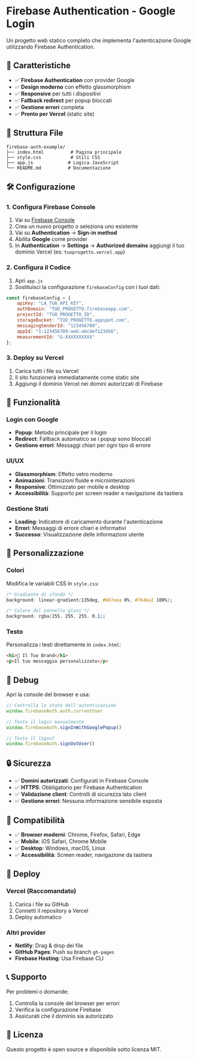 # Firebase Authentication - Google Login

Un progetto web statico completo che implementa l'autenticazione Google utilizzando Firebase Authentication.

## 🚀 Caratteristiche

- ✅ **Firebase Authentication** con provider Google
- ✅ **Design moderno** con effetto glassmorphism
- ✅ **Responsive** per tutti i dispositivi
- ✅ **Fallback redirect** per popup bloccati
- ✅ **Gestione errori** completa
- ✅ **Pronto per Vercel** (static site)

## 📁 Struttura File

```
firebase-auth-example/
├── index.html          # Pagina principale
├── style.css           # Stili CSS
├── app.js             # Logica JavaScript
└── README.md          # Documentazione
```

## 🛠️ Configurazione

### 1. Configura Firebase Console

1. Vai su [Firebase Console](https://console.firebase.google.com/)
2. Crea un nuovo progetto o seleziona uno esistente
3. Vai su **Authentication** → **Sign-in method**
4. Abilita **Google** come provider
5. In **Authentication** → **Settings** → **Authorized domains**
   aggiungi il tuo dominio Vercel (es: `tuoprogetto.vercel.app`)

### 2. Configura il Codice

1. Apri `app.js`
2. Sostituisci la configurazione `firebaseConfig` con i tuoi dati:

```javascript
const firebaseConfig = {
    apiKey: "LA_TUA_API_KEY",
    authDomain: "TUO_PROGETTO.firebaseapp.com",
    projectId: "TUO_PROGETTO_ID",
    storageBucket: "TUO_PROGETTO.appspot.com",
    messagingSenderId: "123456789",
    appId: "1:123456789:web:abcdef123456",
    measurementId: "G-XXXXXXXXXX"
};
```

### 3. Deploy su Vercel

1. Carica tutti i file su Vercel
2. Il sito funzionerà immediatamente come static site
3. Aggiungi il dominio Vercel nei domini autorizzati di Firebase

## 🔧 Funzionalità

### Login con Google
- **Popup**: Metodo principale per il login
- **Redirect**: Fallback automatico se i popup sono bloccati
- **Gestione errori**: Messaggi chiari per ogni tipo di errore

### UI/UX
- **Glassmorphism**: Effetto vetro moderno
- **Animazioni**: Transizioni fluide e microinterazioni
- **Responsive**: Ottimizzato per mobile e desktop
- **Accessibilità**: Supporto per screen reader e navigazione da tastiera

### Gestione Stati
- **Loading**: Indicatore di caricamento durante l'autenticazione
- **Errori**: Messaggi di errore chiari e informativi
- **Successo**: Visualizzazione delle informazioni utente

## 🎨 Personalizzazione

### Colori
Modifica le variabili CSS in `style.css`:

```css
/* Gradiente di sfondo */
background: linear-gradient(135deg, #667eea 0%, #764ba2 100%);

/* Colore del pannello glass */
background: rgba(255, 255, 255, 0.1);
```

### Testo
Personalizza i testi direttamente in `index.html`:

```html
<h1>🔐 Il Tuo Brand</h1>
<p>Il tuo messaggio personalizzato</p>
```

## 🐛 Debug

Apri la console del browser e usa:

```javascript
// Controlla lo stato dell'autenticazione
window.firebaseAuth.auth.currentUser

// Testa il login manualmente
window.firebaseAuth.signInWithGooglePopup()

// Testa il logout
window.firebaseAuth.signOutUser()
```

## 🔒 Sicurezza

- ✅ **Domini autorizzati**: Configurati in Firebase Console
- ✅ **HTTPS**: Obbligatorio per Firebase Authentication
- ✅ **Validazione client**: Controlli di sicurezza lato client
- ✅ **Gestione errori**: Nessuna informazione sensibile esposta

## 📱 Compatibilità

- ✅ **Browser moderni**: Chrome, Firefox, Safari, Edge
- ✅ **Mobile**: iOS Safari, Chrome Mobile
- ✅ **Desktop**: Windows, macOS, Linux
- ✅ **Accessibilità**: Screen reader, navigazione da tastiera

## 🚀 Deploy

### Vercel (Raccomandato)
1. Carica i file su GitHub
2. Connetti il repository a Vercel
3. Deploy automatico

### Altri provider
- **Netlify**: Drag & drop dei file
- **GitHub Pages**: Push su branch `gh-pages`
- **Firebase Hosting**: Usa Firebase CLI

## 📞 Supporto

Per problemi o domande:
1. Controlla la console del browser per errori
2. Verifica la configurazione Firebase
3. Assicurati che il dominio sia autorizzato

## 📄 Licenza

Questo progetto è open source e disponibile sotto licenza MIT.
